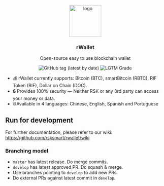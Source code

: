 <p align="middle">
    <img src="https://www.rsk.co/img/rsk_logo.svg" alt="logo" height="100" >
</p>
<h3 align="middle">rWallet</h3>
<p align="middle">Open-source easy to use blockchain wallet</p>
<p align="middle">
  <img alt="GitHub tag (latest by date)" src="https://img.shields.io/github/v/tag/rsksmart/rwallet">
  <img alt="LGTM Grade" src="https://img.shields.io/lgtm/grade/javascript/github/rsksmart/rwallet">
</p>

- 💰 rWallet currently supports: Bitcoin (BTC), smartBitcoin (RBTC), RIF Token (RIF), Dollar on Chain (DOC).
- 🔒 Provides 100% security — Neither RSK or any 3rd party can access your money or data.
- 🌐Available in 4 languages: Chinese, English, Spanish and Portuguese

## Run for development

For further documentation, please refer to our wiki: https://github.com/rsksmart/rwallet/wiki

### Branching model

- `master` has latest release. Do merge commits.
- `develop` has latest approved PR. Do squash & merge.
- Use branches pointing to `develop` to add new PRs.
- Do external PRs against latest commit in `develop`.
